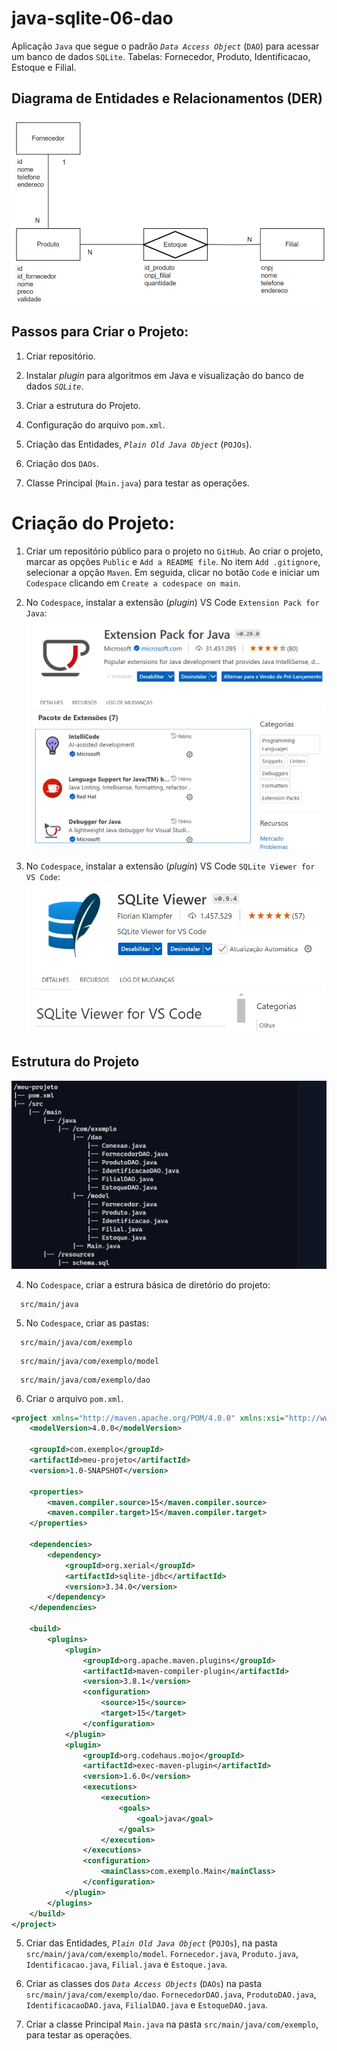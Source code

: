 # java-sqlite-06-dao
Aplicação `Java` que segue o padrão _`Data Access Object`_ (`DAO`) para acessar um banco de dados `SQLite`. Tabelas: Fornecedor, Produto, Identificacao, Estoque e Filial.

## Diagrama de Entidades e Relacionamentos (DER)
![Alt: DER](DER.png)

## Passos para Criar o Projeto:
1) Criar repositório.

2) Instalar _plugin_ para algoritmos em Java e visualização do banco de dados _`SQLite`_.

3) Criar a estrutura do Projeto.

4) Configuração do arquivo `pom.xml`.

5) Criação das Entidades, _`Plain Old Java Object`_ (`POJOs`).

6) Criação dos `DAOs`.

7) Classe Principal (`Main.java`) para testar as operações.

# Criação do Projeto:
1) Criar um repositório público para o projeto no `GitHub`. Ao criar o projeto, marcar as opções `Public` e `Add a README file`. No item `Add .gitignore`, selecionar a opção `Maven`. Em seguida, clicar no botão `Code` e iniciar um `Codespace` clicando em `Create a codespace on main`.

2) No `Codespace`, instalar a extensão (_plugin_) VS Code `Extension Pack for Java`:
![Alt: Extension Pack for Java.](ExtensionPackForJava.png)

3) No `Codespace`, instalar a extensão (_plugin_) VS Code `SQLite Viewer for VS Code`:
![Alt: extensão (plugin) SQLite Viewer for VS Code.](SQLiteViewerForVSCode.png)

## Estrutura do Projeto
![Alt: EstruturaDoProjeto](EstruturaDoProjeto.png)

4) No `Codespace`, criar a estrura básica de diretório do projeto:
```
  src/main/java
```

5) No `Codespace`, criar as pastas:
```
  src/main/java/com/exemplo
```

```
  src/main/java/com/exemplo/model
```

```
  src/main/java/com/exemplo/dao
```

6) Criar o arquivo `pom.xml`.
```xml
<project xmlns="http://maven.apache.org/POM/4.0.0" xmlns:xsi="http://www.w3.org/2001/XMLSchema-instance" xsi:schemaLocation="http://maven.apache.org/POM/4.0.0 http://maven.apache.org/xsd/maven-4.0.0.xsd">
    <modelVersion>4.0.0</modelVersion>

    <groupId>com.exemplo</groupId>
    <artifactId>meu-projeto</artifactId>
    <version>1.0-SNAPSHOT</version>

    <properties>
        <maven.compiler.source>15</maven.compiler.source>
        <maven.compiler.target>15</maven.compiler.target>
    </properties>

    <dependencies>
        <dependency>
            <groupId>org.xerial</groupId>
            <artifactId>sqlite-jdbc</artifactId>
            <version>3.34.0</version>
        </dependency>
    </dependencies>

    <build>
        <plugins>
            <plugin>
                <groupId>org.apache.maven.plugins</groupId>
                <artifactId>maven-compiler-plugin</artifactId>
                <version>3.8.1</version>
                <configuration>
                    <source>15</source>
                    <target>15</target>
                </configuration>
            </plugin>
            <plugin>
                <groupId>org.codehaus.mojo</groupId>
                <artifactId>exec-maven-plugin</artifactId>
                <version>1.6.0</version>
                <executions>
                    <execution>
                        <goals>
                            <goal>java</goal>
                        </goals>
                    </execution>
                </executions>
                <configuration>
                    <mainClass>com.exemplo.Main</mainClass>
                </configuration>
            </plugin>
        </plugins>
    </build>
</project>
```

5) Criar das Entidades, _`Plain Old Java Object`_ (`POJOs`), na pasta `src/main/java/com/exemplo/model`.
`Fornecedor.java`, `Produto.java`, `Identificacao.java`, `Filial.java` e `Estoque.java`.

6) Criar as classes dos _`Data Access Objects`_ (`DAOs`) na pasta `src/main/java/com/exemplo/dao`.
`FornecedorDAO.java`, `ProdutoDAO.java`, `IdentificacaoDAO.java`, `FilialDAO.java` e `EstoqueDAO.java`.

7) Criar a classe Principal `Main.java` na pasta `src/main/java/com/exemplo`, para testar as operações.
